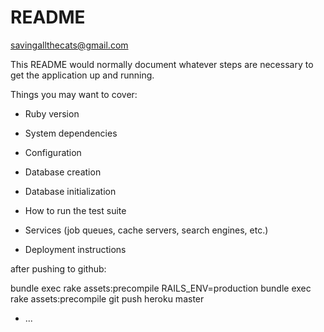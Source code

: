 # README

savingallthecats@gmail.com

This README would normally document whatever steps are necessary to get the
application up and running.

Things you may want to cover:

* Ruby version

* System dependencies

* Configuration

* Database creation

* Database initialization

* How to run the test suite

* Services (job queues, cache servers, search engines, etc.)

* Deployment instructions

after pushing to github:

bundle exec rake assets:precompile
RAILS_ENV=production bundle exec rake assets:precompile
git push heroku master

* ...
